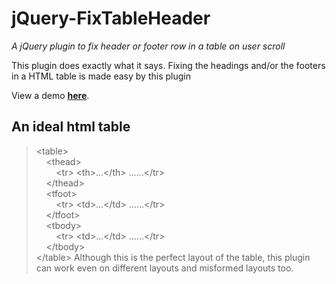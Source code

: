 # jQuery-FixTableHeader
_A jQuery plugin to fix header or footer row in a table on user scroll_

This plugin does exactly what it says. Fixing the headings and/or the footers in a HTML table is made easy by this plugin

View a demo **<a href='#'>here</a></h4>**.

## An ideal html table

>&lt;table&gt;<br/>
>&nbsp;&nbsp;&nbsp;&nbsp;&lt;thead&gt;<br/>
>&nbsp;&nbsp;&nbsp;&nbsp;&nbsp;&nbsp;&nbsp;&nbsp;&lt;tr&gt;&nbsp;&lt;th&gt;...&lt;/th&gt;&nbsp;......&lt;/tr&gt;<br/>
>&nbsp;&nbsp;&nbsp;&nbsp;&lt;/thead&gt;<br/>
>&nbsp;&nbsp;&nbsp;&nbsp;&lt;tfoot&gt;<br/>
>&nbsp;&nbsp;&nbsp;&nbsp;&nbsp;&nbsp;&nbsp;&nbsp;&lt;tr&gt;&nbsp;&lt;td&gt;...&lt;/td&gt;&nbsp;......&lt;/tr&gt;<br/>
>&nbsp;&nbsp;&nbsp;&nbsp;&lt;/tfoot&gt;<br/>
>&nbsp;&nbsp;&nbsp;&nbsp;&lt;tbody&gt;<br/>
>&nbsp;&nbsp;&nbsp;&nbsp;&nbsp;&nbsp;&nbsp;&nbsp;&lt;tr&gt;&nbsp;&lt;td&gt;...&lt;/td&gt;&nbsp;......&lt;/tr&gt;<br/>
>&nbsp;&nbsp;&nbsp;&nbsp;&lt;/tbody&gt;<br/>
>&lt;/table&gt;
Although this is the perfect layout of the table, this plugin can work even on different layouts and misformed layouts too.

